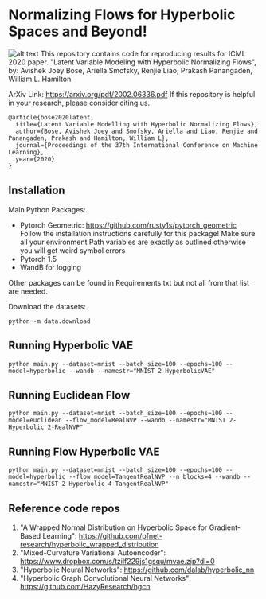# Normalizing Flows for Hyperbolic Spaces and Beyond!
![alt text](https://github.com/joeybose/HyperbolicNF/blob/master/hyperflow_animation_large.gif "Hyperbolic NF")
This repository contains code for reproducing results for ICML 2020 paper.
"Latent Variable Modeling with Hyperbolic Normalizing Flows", by:
Avishek Joey Bose, Ariella Smofsky, Renjie Liao, Prakash Panangaden, William L. Hamilton


ArXiv Link: https://arxiv.org/pdf/2002.06336.pdf
If this repository is helpful in your research, please consider citing us.

```
@article{bose2020latent,
  title={Latent Variable Modelling with Hyperbolic Normalizing Flows},
  author={Bose, Avishek Joey and Smofsky, Ariella and Liao, Renjie and Panangaden, Prakash and Hamilton, William L},
  journal={Proceedings of the 37th International Conference on Machine Learning},
  year={2020}
}
```

## Installation
Main Python Packages:
- Pytorch Geometric: https://github.com/rusty1s/pytorch_geometric
Follow the installation instructions carefully for this package! Make sure all
your environment Path variables are exactly as outlined otherwise you will get
weird symbol errors
- Pytorch 1.5
- WandB for logging

Other packages can be found in Requirements.txt but not all from that list are needed.

Download the datasets:

`python -m data.download`

## Running Hyperbolic VAE
`python main.py --dataset=mnist --batch_size=100 --epochs=100 --model=hyperbolic --wandb --namestr="MNIST 2-HyperbolicVAE"`

## Running Euclidean Flow
`python main.py --dataset=mnist --batch_size=100 --epochs=100 --model=euclidean --flow_model=RealNVP --wandb --namestr="MNIST 2-Hyperbolic 2-RealNVP"`

## Running Flow Hyperbolic VAE
`python main.py --dataset=mnist --batch_size=100 --epochs=100 --model=hyperbolic --flow_model=TangentRealNVP --n_blocks=4 --wandb --namestr="MNIST 2-Hyperbolic 4-TangentRealNVP"`

## Reference code repos
1. "A Wrapped Normal Distribution on Hyperbolic Space for Gradient-Based
   Learning": https://github.com/pfnet-research/hyperbolic_wrapped_distribution
2. "Mixed-Curvature Variational Autoencoder":
   https://www.dropbox.com/s/tzilf229js1gsqu/mvae.zip?dl=0
3. "Hyperbolic Neural Networks": https://github.com/dalab/hyperbolic_nn
4. "Hyperbolic Graph Convolutional Neural Networks": https://github.com/HazyResearch/hgcn
